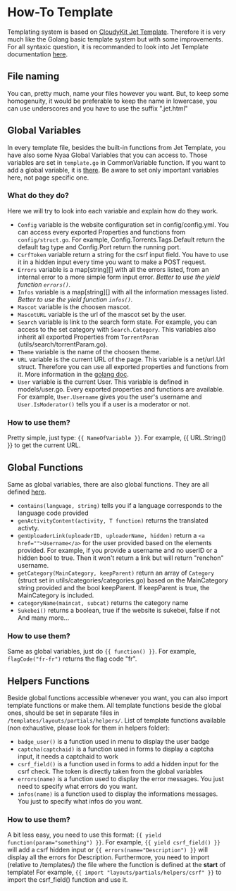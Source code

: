 # How-To Template 
Templating system is based on [CloudyKit Jet Template](https://github.com/CloudyKit/jet). Therefore it is very much like the Golang basic template system but with some improvements.
For all syntaxic question, it is recommanded to look into Jet Template documentation [here](https://github.com/CloudyKit/jet/wiki/Jet-template-syntax).

## File naming
You can, pretty much, name your files however you want. But, to keep some homogenuity, it would be preferable to keep the name in lowercase, you can use underscores and you have to use the suffix ".jet.html"

## Global Variables
In every template file, besides the built-in functions from Jet Template, you have also some Nyaa Global Variables that you can access to. Those variables are set in `template.go` in CommonVariable function. If you want to add a global variable, it is [there](https://github.com/HoloPirates/mogupantsu/blob/dev/templates/template.go#L58). Be aware to set only important variables here, not page specific one.
### What do they do?
Here we will try to look into each variable and explain how do they work.
* `Config` variable is the website configuration set in config/config.yml. You can access every exported Properties and functions from `config/struct.go`. For example, Config.Torrents.Tags.Default return the default tag type and Config.Port return the running port.    
* `CsrfToken` variable return a string for the csrf input field. You have to use it in a hidden input every time you want to make a POST request. 
* `Errors` variable is a map[string][] with all the errors listed, from an internal error to a more simple form input error. *Better to use the yield function `errors()`.*  
* `Infos` variable is a map[string][] with all the information messages listed. *Better to use the yield function `infos()`.*
* `Mascot` variable is the choosen mascot.
* `MascotURL` variable is the url of the mascot set by the user.
* `Search` variable is link to the search form state. For example, you can access to the set category with `Search.Category`. This variables also inherit all exported Properties from `TorrentParam` (utils/search/torrentParam.go).
* `Theme` variable is the name of the choosen theme.
* `URL` variable is the current URL of the page. This variable is a net/url.Url struct. Therefore you can use all exported properties and functions from it. More information in the [golang doc](https://golang.org/pkg/net/url/#URL).
* `User` variable is the current User. This variable is defined in models/user.go. Every exported properties and functions are available. For example, `User.Username` gives you the user's username and `User.IsModerator()` tells you if a user is a moderator or not.

### How to use them?
Pretty simple, just type: `{{ NameOfVariable }}`. For example, {{ URL.String() }} to get the current URL.

## Global Functions
Same as global variables, there are also global functions. They are all defined [here](https://github.com/HoloPirates/mogupantsu/blob/dev/templates/template_functions.go#L24).
* `contains(language, string)` tells you if a language corresponds to the language code provided
* `genActivityContent(activity, T function)` returns the translated activty.
* `genUploaderLink(uploaderID, uploaderName, hidden)` return a `<a href="">Username</a>` for the user provided based on the elements provided. For example, if you provide a username and no userID or a hidden bool to true. Then it won't return a link but will return "renchon" username.
* `getCategory(MainCategory, keepParent)` return an array of `Category` (struct set in utils/categories/categories.go) based on the MainCategory string provided and the bool keepParent. If keepParent is true, the MainCategory is included.
* `categoryName(maincat, subcat)` returns the category name
* `Sukebei()` returns a boolean, true if the website is sukebei, false if not
And many more...
### How to use them?
Same as global variables, just do `{{ function() }}`. For example, `flagCode("fr-fr")` returns the flag code "fr".

## Helpers Functions
Beside global functions accessible whenever you want, you can also import template functions or make them.
All template functions beside the global ones, should be set in separate files in `/templates/layouts/partials/helpers/`.
List of template functions available (non exhaustive, please look for them in helpers folder):
* `badge_user()` is a function used in menu to display the user badge
* `captcha(captchaid)` is a function used in forms to display a captcha input, it needs a captchaid to work
* `csrf_field()` is a function used in forms to add a hidden input for the csrf check. The token is directly taken from the global variables
* `errors(name)` is a function used to display the error messages. You just need to specify what errors do you want.
* `infos(name)` is a function used to display the informations messages. You just to specify what infos do you want.
### How to use them?
A bit less easy, you need to use this format: `{{ yield function(param="something") }}`. For example, `{{ yield csrf_field() }}` will add a csrf hidden input or `{{ errors(name="Description") }}` will display all the errors for Description.
Furthermore, you need to import (relative to /templates/) the file where the function is defined at the **start** of template! For example, `{{ import "layouts/partials/helpers/csrf" }}` to import the csrf_field() function and use it.

